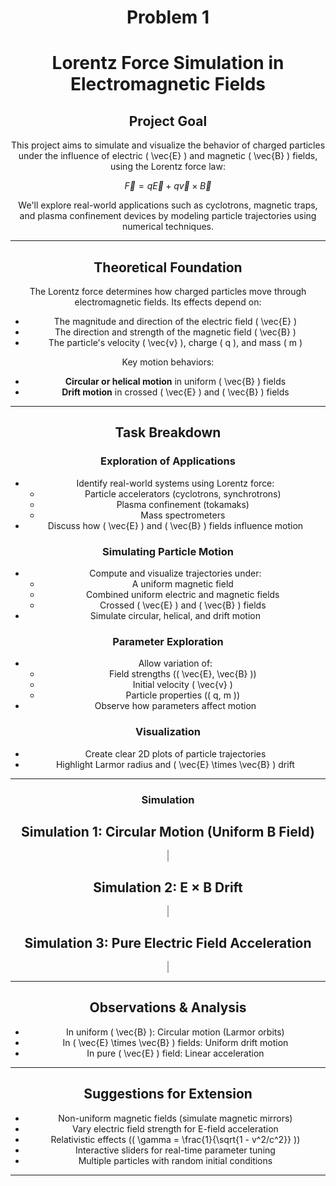 # Problem 1
# Lorentz Force Simulation in Electromagnetic Fields

## Project Goal
This project aims to simulate and visualize the behavior of charged particles under the influence of electric \( \vec{E} \) and magnetic \( \vec{B} \) fields, using the Lorentz force law:

$$
\vec{F} = q\vec{E} + q\vec{v} \times \vec{B}
$$

We'll explore real-world applications such as cyclotrons, magnetic traps, and plasma confinement devices by modeling particle trajectories using numerical techniques.

---

## Theoretical Foundation
The Lorentz force determines how charged particles move through electromagnetic fields. Its effects depend on:
- The magnitude and direction of the electric field \( \vec{E} \)
- The direction and strength of the magnetic field \( \vec{B} \)
- The particle's velocity \( \vec{v} \), charge \( q \), and mass \( m \)

Key motion behaviors:
- **Circular or helical motion** in uniform \( \vec{B} \) fields
- **Drift motion** in crossed \( \vec{E} \) and \( \vec{B} \) fields

---

## Task Breakdown

### Exploration of Applications
- Identify real-world systems using Lorentz force:
  - Particle accelerators (cyclotrons, synchrotrons)
  - Plasma confinement (tokamaks)
  - Mass spectrometers
- Discuss how \( \vec{E} \) and \( \vec{B} \) fields influence motion

### Simulating Particle Motion
- Compute and visualize trajectories under:
  - A uniform magnetic field
  - Combined uniform electric and magnetic fields
  - Crossed \( \vec{E} \) and \( \vec{B} \) fields
- Simulate circular, helical, and drift motion

### Parameter Exploration
- Allow variation of:
  - Field strengths (\( \vec{E}, \vec{B} \))
  - Initial velocity \( \vec{v} \)
  - Particle properties (\( q, m \))
- Observe how parameters affect motion

### Visualization
- Create clear 2D plots of particle trajectories
- Highlight Larmor radius and \( \vec{E} \times \vec{B} \) drift

---
### Simulation
<!DOCTYPE html>
<html lang="en">
<head>
  <meta charset="UTF-8">
  <title>Multiple Lorentz Simulations</title>
  <style>
    body { font-family: Arial, background: #f4f4f4; text-align: center; }
    canvas { border: 1px solid #aaa; margin: 20px; background: white; }
  </style>
</head>
<body>
  <h2>Simulation 1: Circular Motion (Uniform B Field)</h2>
  <canvas id="canvas1" width="720" height="600"></canvas>

  <h2>Simulation 2: E × B Drift</h2>
  <canvas id="canvas2" width="720" height="600"></canvas>

  <h2>Simulation 3: Pure Electric Field Acceleration</h2>
  <canvas id="canvas3" width="720" height="400"></canvas>

  <script>
    // ----------- SIMULATION 1 -----------
    const ctx1 = document.getElementById("canvas1").getContext("2d");
    let pos1 = { x: 400, y: 150 }, vel1 = { x: 2, y: 0 };
    const B1 = 1, E1 = { x: 0, y: 0 }, dt1 = 0.1, steps = 2000;

    function simulate1() {
      ctx1.beginPath(); ctx1.moveTo(pos1.x, pos1.y);
      for (let i = 0; i < steps; i++) {
        const ax = vel1.y * B1, ay = -vel1.x * B1;
        vel1.x += ax * dt1; vel1.y += ay * dt1;
        pos1.x += vel1.x * dt1; pos1.y += vel1.y * dt1;
        ctx1.lineTo(pos1.x, pos1.y);
      }
      ctx1.strokeStyle = '#007bff'; ctx1.stroke();
    }

    // ----------- SIMULATION 2 -----------
    const ctx2 = document.getElementById("canvas2").getContext("2d");
    let pos2 = { x: 400, y: 150 }, vel2 = { x: 0, y: 0 };
    const E2 = { x: 1, y: 0 }, B2 = 1, dt2 = 0.1;

    function simulate2() {
      ctx2.beginPath(); ctx2.moveTo(pos2.x, pos2.y);
      for (let i = 0; i < steps; i++) {
        const ax = E2.x + vel2.y * B2, ay = E2.y - vel2.x * B2;
        vel2.x += ax * dt2; vel2.y += ay * dt2;
        pos2.x += vel2.x * dt2; pos2.y += vel2.y * dt2;
        ctx2.lineTo(pos2.x, pos2.y);
      }
      ctx2.strokeStyle = '#FF5733'; ctx2.stroke();
    }

    // ----------- SIMULATION 3 -----------
    const ctx3 = document.getElementById("canvas3").getContext("2d");
    let pos3 = { x: 100, y: 150 }, vel3 = { x: 0, y: 0 };
    const E3 = { x: 0.5, y: 0 }, dt3 = 0.1;

    function simulate3() {
      ctx3.beginPath(); ctx3.moveTo(pos3.x, pos3.y);
      for (let i = 0; i < steps; i++) {
        vel3.x += E3.x * dt3; vel3.y += E3.y * dt3;
        pos3.x += vel3.x * dt3; pos3.y += vel3.y * dt3;
        ctx3.lineTo(pos3.x, pos3.y);
      }
      ctx3.strokeStyle = '#28a745'; ctx3.stroke();
    }

    // Run all simulations
    simulate1();
    simulate2();
    simulate3();
  </script>
</body>
</html>

---

## Observations & Analysis
- In uniform \( \vec{B} \): Circular motion (Larmor orbits)
- In \( \vec{E} \times \vec{B} \) fields: Uniform drift motion
- In pure \( \vec{E} \) field: Linear acceleration

---

## Suggestions for Extension
- Non-uniform magnetic fields (simulate magnetic mirrors)
- Vary electric field strength for E-field acceleration
- Relativistic effects (\( \gamma = \frac{1}{\sqrt{1 - v^2/c^2}} \))
- Interactive sliders for real-time parameter tuning
- Multiple particles with random initial conditions

---

